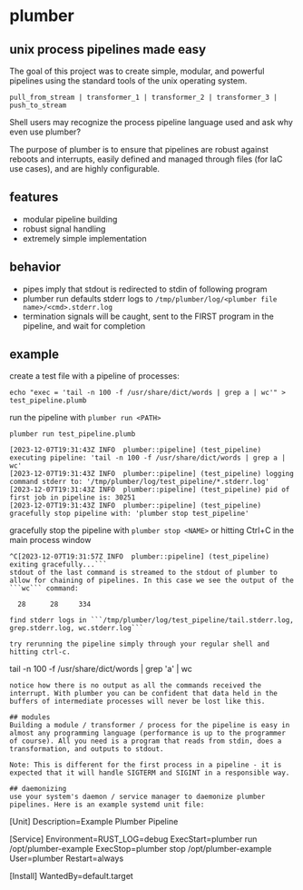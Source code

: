 # plumber
## unix process pipelines made easy

The goal of this project was to create simple, modular, and powerful pipelines using the standard tools of the unix operating system.

```pull_from_stream | transformer_1 | transformer_2 | transformer_3 | push_to_stream```

Shell users may recognize the process pipeline language used and ask why even use plumber?

The purpose of plumber is to ensure that pipelines are robust against reboots and interrupts, easily defined and managed through files (for IaC use cases), and are highly configurable.

## features
- modular pipeline building
- robust signal handling
- extremely simple implementation

## behavior
- pipes imply that stdout is redirected to stdin of following program
- plumber run defaults stderr logs to ```/tmp/plumber/log/<plumber file name>/<cmd>.stderr.log```
- termination signals will be caught, sent to the FIRST program in the pipeline, and wait for completion

## example
create a test file with a pipeline of processes:
```
echo "exec = 'tail -n 100 -f /usr/share/dict/words | grep a | wc'" > test_pipeline.plumb
```
run the pipeline with ```plumber run <PATH>```
```
plumber run test_pipeline.plumb
```
```
[2023-12-07T19:31:43Z INFO  plumber::pipeline] (test_pipeline) executing pipeline: 'tail -n 100 -f /usr/share/dict/words | grep a | wc'
[2023-12-07T19:31:43Z INFO  plumber::pipeline] (test_pipeline) logging command stderr to: '/tmp/plumber/log/test_pipeline/*.stderr.log'
[2023-12-07T19:31:43Z INFO  plumber::pipeline] (test_pipeline) pid of first job in pipeline is: 30251
[2023-12-07T19:31:43Z INFO  plumber::pipeline] (test_pipeline) gracefully stop pipeline with: 'plumber stop test_pipeline'
```
gracefully stop the pipeline with ```plumber stop <NAME>``` or hitting Ctrl+C in the main process window
```
^C[2023-12-07T19:31:57Z INFO  plumber::pipeline] (test_pipeline) exiting gracefully...```
stdout of the last command is streamed to the stdout of plumber to allow for chaining of pipelines. In this case we see the output of the ```wc``` command:
```
      28      28     334
```
find stderr logs in ```/tmp/plumber/log/test_pipeline/tail.stderr.log, grep.stderr.log, wc.stderr.log```

try rerunning the pipeline simply through your regular shell and hitting ctrl-c.
```
tail -n 100 -f /usr/share/dict/words | grep 'a' | wc
```
notice how there is no output as all the commands received the interrupt. With plumber you can be confident that data held in the buffers of intermediate processes will never be lost like this.

## modules
Building a module / transformer / process for the pipeline is easy in almost any programming language (performance is up to the programmer of course). All you need is a program that reads from stdin, does a transformation, and outputs to stdout.

Note: This is different for the first process in a pipeline - it is expected that it will handle SIGTERM and SIGINT in a responsible way.

## daemonizing
use your system's daemon / service manager to daemonize plumber pipelines. Here is an example systemd unit file:

```
[Unit]
Description=Example Plumber Pipeline

[Service]
Environment=RUST_LOG=debug
ExecStart=plumber run /opt/plumber-example
ExecStop=plumber stop /opt/plumber-example
User=plumber
Restart=always

[Install]
WantedBy=default.target
```

